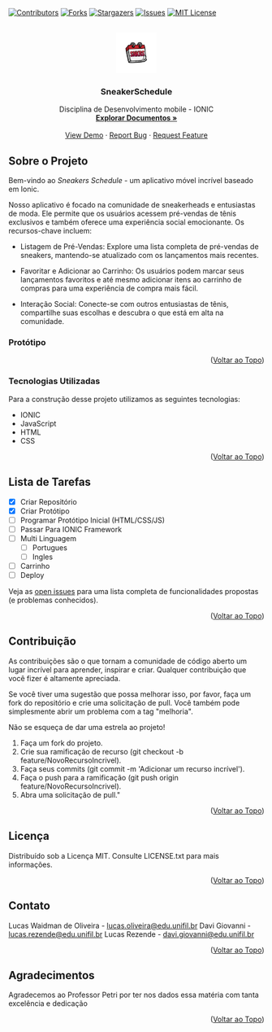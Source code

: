 <a name="readme-top"></a>

[![Contributors][contributors-shield]][contributors-url]
[![Forks][forks-shield]][forks-url]
[![Stargazers][stars-shield]][stars-url]
[![Issues][issues-shield]][issues-url]
[![MIT License][license-shield]][license-url]


<!-- PROJECT LOGO -->
<br />
<div align="center">
  <a href="https://github.com/oliveeiralucas/SneakerSchedule">
    <img src="logo_sneakerschedule.png" alt="Logo" width="80" height="80">
  </a>

  <h3 align="center">SneakerSchedule</h3>

  <p align="center">
    Disciplina de Desenvolvimento mobile - IONIC
    <br />
    <a href="https://github.com/oliveeiralucas/SneakerSchedule"><strong>Explorar Documentos »</strong></a>
    <br />
    <br />
    <a href="https://github.com/oliveeiralucas/SneakerSchedule">View Demo</a>
    ·
    <a href="https://github.com/oliveeiralucas/SneakerSchedule/issues">Report Bug</a>
    ·
    <a href="https://github.com/oliveeiralucas/SneakerSchedule/issues">Request Feature</a>
  </p>
</div>


<!-- ABOUT THE PROJECT -->
## Sobre o Projeto
Bem-vindo ao *Sneakers Schedule* - um aplicativo móvel incrível baseado em Ionic.

Nosso aplicativo é focado na comunidade de sneakerheads e entusiastas de moda. Ele permite que os usuários acessem pré-vendas de tênis exclusivos e também oferece uma experiência social emocionante. Os recursos-chave incluem:

- Listagem de Pré-Vendas: Explore uma lista completa de pré-vendas de sneakers, mantendo-se atualizado com os lançamentos mais recentes.

- Favoritar e Adicionar ao Carrinho: Os usuários podem marcar seus lançamentos favoritos e até mesmo adicionar itens ao carrinho de compras para uma experiência de compra mais fácil.

- Interação Social: Conecte-se com outros entusiastas de tênis, compartilhe suas escolhas e descubra o que está em alta na comunidade.

### Protótipo


<p align="right">(<a href="#readme-top">Voltar ao Topo</a>)</p>



### Tecnologias Utilizadas

Para a construção desse projeto utilizamos as seguintes tecnologias:

* IONIC
* JavaScript
* HTML
* CSS

<p align="right">(<a href="#readme-top">Voltar ao Topo</a>)</p>


<!-- ROADMAP -->
## Lista de Tarefas

- [x] Criar Repositório
- [x] Criar Protótipo
- [ ] Programar Protótipo Inicial (HTML/CSS/JS)
- [ ] Passar Para IONIC Framework
- [ ] Multi Linguagem
    - [ ] Portugues
    - [ ] Ingles
- [ ] Carrinho
- [ ] Deploy

Veja as [open issues](https://github.com/oliveeiralucas/SneakerSchedule/issues) para uma lista completa de funcionalidades propostas (e problemas conhecidos).

<p align="right">(<a href="#readme-top">Voltar ao Topo</a>)</p>



<!-- CONTRIBUTING -->
## Contribuição

As contribuições são o que tornam a comunidade de código aberto um lugar incrível para aprender, inspirar e criar. Qualquer contribuição que você fizer é altamente apreciada.

Se você tiver uma sugestão que possa melhorar isso, por favor, faça um fork do repositório e crie uma solicitação de pull. Você também pode simplesmente abrir um problema com a tag "melhoria".

Não se esqueça de dar uma estrela ao projeto!

1. Faça um fork do projeto.
2. Crie sua ramificação de recurso (git checkout -b feature/NovoRecursoIncrivel).
3. Faça seus commits (git commit -m 'Adicionar um recurso incrível').
4. Faça o push para a ramificação (git push origin feature/NovoRecursoIncrivel).
5. Abra uma solicitação de pull."

<p align="right">(<a href="#readme-top">Voltar ao Topo</a>)</p>



<!-- LICENÇA -->
## Licença

Distribuído sob a Licença MIT. Consulte LICENSE.txt para mais informações.

<p align="right">(<a href="#readme-top">Voltar ao Topo</a>)</p>



<!-- CONTATO -->
## Contato

Lucas Waidman de Oliveira - lucas.oliveira@edu.unifil.br
Davi Giovanni - lucas.rezende@edu.unifil.br
Lucas Rezende - davi.giovanni@edu.unifil.br

<p align="right">(<a href="#readme-top">Voltar ao Topo</a>)</p>



<!-- AGRADECIMENTOS -->
## Agradecimentos

Agradecemos ao Professor Petri por ter nos dados essa matéria com tanta excelência e dedicação

<p align="right">(<a href="#readme-top">Voltar ao Topo</a>)</p>



<!-- MARKDOWN LINKS & IMAGES -->
<!-- https://www.markdownguide.org/basic-syntax/#reference-style-links -->
[contributors-shield]: https://img.shields.io/github/contributors/oliveeiralucas/SneakerSchedule.svg?style=for-the-badge
[contributors-url]: https://github.com/oliveeiralucas/SneakerSchedule/graphs/contributors
[forks-shield]: https://img.shields.io/github/forks/oliveeiralucas/SneakerSchedule.svg?style=for-the-badge
[forks-url]: https://github.com/oliveeiralucas/SneakerSchedule/network/members
[stars-shield]: https://img.shields.io/github/stars/oliveeiralucas/SneakerSchedule.svg?style=for-the-badge
[stars-url]: https://github.com/oliveeiralucas/SneakerSchedule/stargazers
[issues-shield]: https://img.shields.io/github/issues/oliveeiralucas/SneakerSchedule.svg?style=for-the-badge
[issues-url]: https://github.com/oliveeiralucas/SneakerSchedule/issues
[license-shield]: https://img.shields.io/github/license/oliveeiralucas/SneakerSchedule.svg?style=for-the-badge
[license-url]: https://github.com/oliveeiralucas/SneakerSchedule/blob/master/LICENSE.txt

[Ionic]: https://img.shields.io/badge/Ionic-20232A?style=for-the-badge&logo=ionic&logoColor=3880FF
[JavaScript]: https://img.shields.io/badge/JavaScript-20232A?style=for-the-badge&logo=javascript&logoColor=F7DF1E
[CSS]: https://img.shields.io/badge/CSS-20232A?style=for-the-badge&logo=css3&logoColor=1572B6
[HTML]: https://img.shields.io/badge/HTML-20232A?style=for-the-badge&logo=html5&logoColor=E34F26
[HTML License]: https://github.com/oliveeiralucas/SneakerSchedule/blob/master/LICENSE.txt

